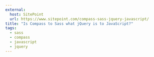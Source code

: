 ```yaml
---
external:
  host: SitePoint
  url: https://www.sitepoint.com/compass-sass-jquery-javascript/
title: "Is Compass to Sass what jQuery is to JavaScript?"
tags:
  - sass
  - compass
  - javascript
  - jquery
---
```

